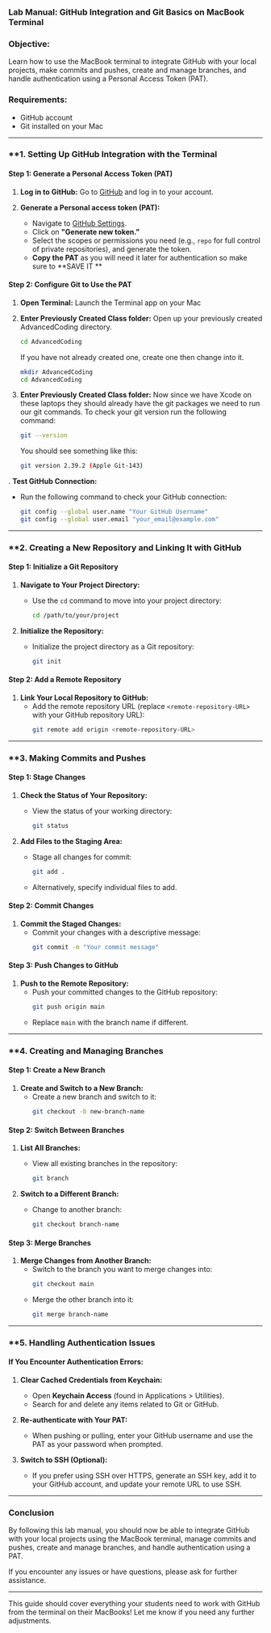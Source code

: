 ### **Lab Manual: GitHub Integration and Git Basics on MacBook Terminal**

### **Objective:**
Learn how to use the MacBook terminal to integrate GitHub with your local projects, make commits and pushes, create and manage branches, and handle authentication using a Personal Access Token (PAT).

### **Requirements:**
- GitHub account
- Git installed on your Mac

---

### **1. **Setting Up GitHub Integration with the Terminal**

#### **Step 1: Generate a Personal Access Token (PAT)**

1. **Log in to GitHub:**
   Go to [GitHub](https://github.com/) and log in to your account.

2. **Generate a Personal access token (PAT):**
   - Navigate to [GitHub Settings](https://github.com/settings/tokens).
   - Click on **"Generate new token."**
   - Select the scopes or permissions you need (e.g., `repo` for full control of private repositories), and generate the token.
   - **Copy the PAT** as you will need it later for authentication so make sure to **SAVE IT **

#### **Step 2: Configure Git to Use the PAT**

1. **Open Terminal:**
   Launch the Terminal app on your Mac

2. **Enter Previously Created Class folder:**
   Open up your previously created AdvancedCoding directory.
   ```bash
   cd AdvancedCoding
   ```

   If you have not already created one, create one then change into it.
   ```bash
   mkdir AdvancedCoding
   cd AdvancedCoding
   ```
3. **Enter Previously Created Class folder:**
   Now since we have Xcode on these laptops they should already have the git packages we need to run our git commands. To check your git version run the following command:
   ```bash
   git --version
   ```
   You should see something like this:
   ```bash
   git version 2.39.2 (Apple Git-143)
   ```
   
. **Test GitHub Connection:**
   - Run the following command to check your GitHub connection:
     ```bash
     git config --global user.name "Your GitHub Username"
     git config --global user.email "your_email@example.com"
     ```

---

### **2. **Creating a New Repository and Linking It with GitHub**

#### **Step 1: Initialize a Git Repository**

1. **Navigate to Your Project Directory:**
   - Use the `cd` command to move into your project directory:
     ```bash
     cd /path/to/your/project
     ```

2. **Initialize the Repository:**
   - Initialize the project directory as a Git repository:
     ```bash
     git init
     ```

#### **Step 2: Add a Remote Repository**

1. **Link Your Local Repository to GitHub:**
   - Add the remote repository URL (replace `<remote-repository-URL>` with your GitHub repository URL):
     ```bash
     git remote add origin <remote-repository-URL>
     ```

---

### **3. **Making Commits and Pushes**

#### **Step 1: Stage Changes**

1. **Check the Status of Your Repository:**
   - View the status of your working directory:
     ```bash
     git status
     ```

2. **Add Files to the Staging Area:**
   - Stage all changes for commit:
     ```bash
     git add .
     ```
   - Alternatively, specify individual files to add.

#### **Step 2: Commit Changes**

1. **Commit the Staged Changes:**
   - Commit your changes with a descriptive message:
     ```bash
     git commit -m "Your commit message"
     ```

#### **Step 3: Push Changes to GitHub**

1. **Push to the Remote Repository:**
   - Push your committed changes to the GitHub repository:
     ```bash
     git push origin main
     ```
   - Replace `main` with the branch name if different.

---

### **4. **Creating and Managing Branches**

#### **Step 1: Create a New Branch**

1. **Create and Switch to a New Branch:**
   - Create a new branch and switch to it:
     ```bash
     git checkout -b new-branch-name
     ```

#### **Step 2: Switch Between Branches**

1. **List All Branches:**
   - View all existing branches in the repository:
     ```bash
     git branch
     ```

2. **Switch to a Different Branch:**
   - Change to another branch:
     ```bash
     git checkout branch-name
     ```

#### **Step 3: Merge Branches**

1. **Merge Changes from Another Branch:**
   - Switch to the branch you want to merge changes into:
     ```bash
     git checkout main
     ```
   - Merge the other branch into it:
     ```bash
     git merge branch-name
     ```

---

### **5. **Handling Authentication Issues**

#### **If You Encounter Authentication Errors:**

1. **Clear Cached Credentials from Keychain:**
   - Open **Keychain Access** (found in Applications > Utilities).
   - Search for and delete any items related to Git or GitHub.

2. **Re-authenticate with Your PAT:**
   - When pushing or pulling, enter your GitHub username and use the PAT as your password when prompted.

3. **Switch to SSH (Optional):**
   - If you prefer using SSH over HTTPS, generate an SSH key, add it to your GitHub account, and update your remote URL to use SSH.

---

### **Conclusion**

By following this lab manual, you should now be able to integrate GitHub with your local projects using the MacBook terminal, manage commits and pushes, create and manage branches, and handle authentication using a PAT.

If you encounter any issues or have questions, please ask for further assistance.

--- 

This guide should cover everything your students need to work with GitHub from the terminal on their MacBooks! Let me know if you need any further adjustments.
